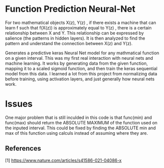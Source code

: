 # Function Prediction Neural-Net
For two mathematical objects X(z), Y(z) , if there exists a machine that can learn f such that f(X(z)) is approximately equal to Y(z) , there is a certain relationship between X and Y. This relationship can be expressed by salience (the patterns in hidden layers). It is then analyzed to find the pattern and understand the connection between X(z) and Y(z).

Generates a predictive keras Neural Net model for any mathmatical function on a given interval. This was my first real interaction with neural nets and machine learning. 
It works by generating data from the given function, mapping it to a scaled sigmoid function, and then train the keras sequential model from this data. I learned a lot from this project from normalizing data before training, using activation layers, and just generally how neural nets work. 

# Issues
One major problem that is still inculded in this code is that func(min) and func(max) should return the ABSOLUTE MAXIMUM of the function used on the inputed interval. This could be fixed by finding the ABSOLUTE min and max of this function using calculs instead of assuming where they are. 

## References
<a id="1">[1]</a> 
https://www.nature.com/articles/s41586-021-04086-x
